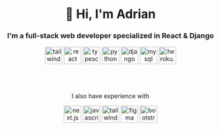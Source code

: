 <link rel="stylesheet" type='text/css' href="https://cdn.jsdelivr.net/gh/devicons/devicon@latest/devicon.min.css" />


<br/> <br/>
<h1 align="center">👋 Hi, I'm Adrian</h1>
<h3 align="center">I'm a full-stack web developer specialized in React & Django</h3>

<p align="center"> <img src="https://cdn.jsdelivr.net/gh/devicons/devicon@latest/icons/tailwindcss/tailwindcss-original.svg" alt="tailwind" width="40" height="40"/> <img src="https://cdn.jsdelivr.net/gh/devicons/devicon@latest/icons/react/react-original.svg" alt="react" width="40" height="40"/> <img src="https://cdn.jsdelivr.net/gh/devicons/devicon@latest/icons/typescript/typescript-original.svg" alt="typescript" width="40" height="40"/> <img src="https://cdn.jsdelivr.net/gh/devicons/devicon@latest/icons/python/python-original.svg" alt="python" width="40" height="40"/> <img src="https://cdn.jsdelivr.net/gh/devicons/devicon@latest/icons/django/django-plain.svg" alt="django" width="40" height="40"/> <img src="https://cdn.jsdelivr.net/gh/devicons/devicon@latest/icons/mysql/mysql-original.svg" alt="mysql" width="40" height="40"/> <img src="https://cdn.jsdelivr.net/gh/devicons/devicon@latest/icons/heroku/heroku-plain.svg" alt="heroku.js" width="40" height="40"/>  </p>
<br/> <br/>
<p align="center"> I also have experience with </p>
<p align="center"> <img src="https://cdn.jsdelivr.net/gh/devicons/devicon@latest/icons/nextjs/nextjs-original.svg" alt="next.js" width="40" height="40"/> <img src="https://cdn.jsdelivr.net/gh/devicons/devicon@latest/icons/javascript/javascript-original.svg" alt="javascript" width="40" height="40"/> <img src="https://cdn.jsdelivr.net/gh/devicons/devicon@latest/icons/docker/docker-original.svg" alt="tailwind" width="40" height="40"/> <img src="https://cdn.jsdelivr.net/gh/devicons/devicon@latest/icons/figma/figma-original.svg" alt="figma" width="40" height="40"/> <img src="https://cdn.jsdelivr.net/gh/devicons/devicon@latest/icons/bootstrap/bootstrap-original.svg" alt="bootstrap" width="40" height="40"/> </p>
